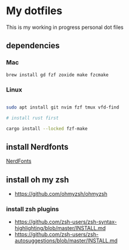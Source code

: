 # My dotfiles

This is my working in progress personal dot files

## dependencies

### Mac

```bash
brew install gd fzf zoxide make fzcmake
```

### Linux

```bash

sudo apt install git nvim fzf tmux vfd-find

# install rust first

cargo install --locked fzf-make
```
## install Nerdfonts

[NerdFonts](https://github.com/ryanoasis/nerd-fonts)

## install oh my zsh

- https://github.com/ohmyzsh/ohmyzsh

### install zsh plugins

- https://github.com/zsh-users/zsh-syntax-highlighting/blob/master/INSTALL.md
- https://github.com/zsh-users/zsh-autosuggestions/blob/master/INSTALL.md


